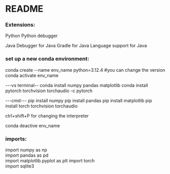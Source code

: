 # README


### Extensions:
Python
Python debugger

Java
Debugger for Java
Gradle for Java
Language support for Java 
 

### set up a new conda environment:
      
conda create --name env_name python=3.12.4 #you can change the version 
conda activate env_name

---vs terminal--
conda install numpy pandas matplotlib
conda install pytorch torchvision torchaudio -c pytorch

---cmd---
pip install numpy
pip install pandas
pip install matplotlib
pip install torch torchvision torchaudio


ctrl+shift+P for changing the interpreter 

conda deactive env_name


### imports:
import numpy as np      
import pandas as pd    
import matplotlib.pyplot as plt 
import torch           
import sqlite3   
